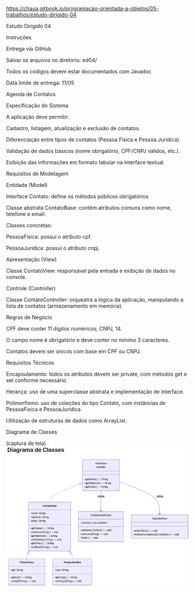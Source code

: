 https://chaua.gitbook.io/programacao-orientada-a-objetos/05-trabalhos/estudo-dirigido-04

Estudo Dirigido 04

Instruções

Entrega via GitHub



Salvar os arquivos no diretório: ed04/



Todos os códigos devem estar documentados com Javadoc



Data limite de entrega: 11/05



Agenda de Contatos

Especificação do Sistema

A aplicação deve permitir:



Cadastro, listagem, atualização e exclusão de contatos.



Diferenciação entre tipos de contatos (Pessoa Física e Pessoa Jurídica).



Validação de dados básicos (nome obrigatório, CPF/CNPJ válidos, etc.).



Exibição das informações em formato tabular na interface textual.



Requisitos de Modelagem

Entidade (Model)



Interface Contato: define os métodos públicos obrigatórios.



Classe abstrata ContatoBase: contém atributos comuns como nome, telefone e email.



Classes concretas:



PessoaFisica: possui o atributo cpf.



PessoaJuridica: possui o atributo cnpj.



Apresentação (View)



Classe ContatoView: responsável pela entrada e exibição de dados no console.



Controle (Controller)



Classe ContatoController: orquestra a lógica da aplicação, manipulando a lista de contatos (armazenamento em memória).



Regras de Negócio

CPF deve conter 11 dígitos numéricos; CNPJ, 14.



O campo nome é obrigatório e deve conter no mínimo 3 caracteres.



Contatos devem ser únicos com base em CPF ou CNPJ.



Requisitos Técnicos

Encapsulamento: todos os atributos devem ser private, com métodos get e set conforme necessário.



Herança: uso de uma superclasse abstrata e implementação de interface.



Polimorfismo: uso de coleções do tipo Contato, com instâncias de PessoaFisica e PessoaJuridica.



Utilização de estruturas de dados como ArrayList.



Diagrama de Classes

(captura de tela)
![alt text](image.png)